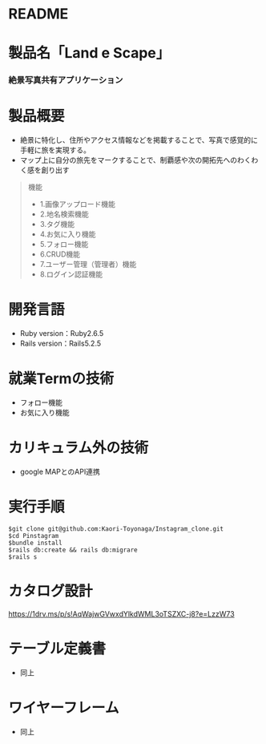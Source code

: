 # README

# 製品名「Land e Scape」​
### 絶景写真共有アプリケーション

# 製品概要
* 絶景に特化し、住所やアクセス情報などを掲載することで、写真で感覚的に手軽に旅を実現する。​
* マップ上に自分の旅先をマークすることで、制覇感や次の開拓先へのわくわく感を創り出す​
> 機能
>* 1.画像アップロード機能
>* 2.地名検索機能　
>* 3.タグ機能
>* 4.お気に入り機能
>* 5.フォロー機能
>* 6.CRUD機能
>* 7.ユーザー管理（管理者）機能
>* 8.ログイン認証機能

# 開発言語
* Ruby version：Ruby2.6.5
* Rails version：Rails5.2.5

# 就業Termの技術
* フォロー機能
* お気に入り機能

# カリキュラム外の技術
* google MAPとのAPI連携

# 実行手順
```
$git clone git@github.com:Kaori-Toyonaga/Instagram_clone.git
$cd Pinstagram
$bundle install
$rails db:create && rails db:migrare
$rails s
```

# カタログ設計
https://1drv.ms/p/s!AqWajwGVwxdYlkdWML3oTSZXC-j8?e=LzzW73

# テーブル定義書
* 同上

# ワイヤーフレーム
* 同上
